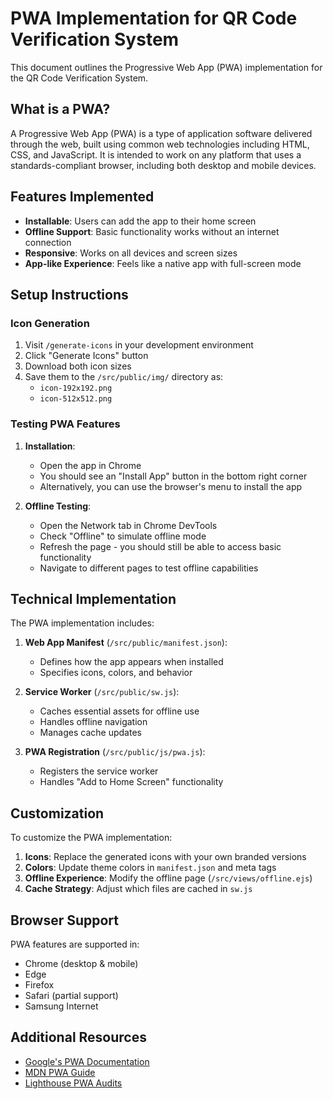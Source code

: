 # PWA Implementation for QR Code Verification System

This document outlines the Progressive Web App (PWA) implementation for the QR Code Verification System.

## What is a PWA?

A Progressive Web App (PWA) is a type of application software delivered through the web, built using common web technologies including HTML, CSS, and JavaScript. It is intended to work on any platform that uses a standards-compliant browser, including both desktop and mobile devices.

## Features Implemented

- **Installable**: Users can add the app to their home screen
- **Offline Support**: Basic functionality works without an internet connection
- **Responsive**: Works on all devices and screen sizes
- **App-like Experience**: Feels like a native app with full-screen mode

## Setup Instructions

### Icon Generation

1. Visit `/generate-icons` in your development environment
2. Click "Generate Icons" button
3. Download both icon sizes
4. Save them to the `/src/public/img/` directory as:
   - `icon-192x192.png`
   - `icon-512x512.png`

### Testing PWA Features

1. **Installation**:
   - Open the app in Chrome
   - You should see an "Install App" button in the bottom right corner
   - Alternatively, you can use the browser's menu to install the app

2. **Offline Testing**:
   - Open the Network tab in Chrome DevTools
   - Check "Offline" to simulate offline mode
   - Refresh the page - you should still be able to access basic functionality
   - Navigate to different pages to test offline capabilities

## Technical Implementation

The PWA implementation includes:

1. **Web App Manifest** (`/src/public/manifest.json`):
   - Defines how the app appears when installed
   - Specifies icons, colors, and behavior

2. **Service Worker** (`/src/public/sw.js`):
   - Caches essential assets for offline use
   - Handles offline navigation
   - Manages cache updates

3. **PWA Registration** (`/src/public/js/pwa.js`):
   - Registers the service worker
   - Handles "Add to Home Screen" functionality

## Customization

To customize the PWA implementation:

1. **Icons**: Replace the generated icons with your own branded versions
2. **Colors**: Update theme colors in `manifest.json` and meta tags
3. **Offline Experience**: Modify the offline page (`/src/views/offline.ejs`)
4. **Cache Strategy**: Adjust which files are cached in `sw.js`

## Browser Support

PWA features are supported in:
- Chrome (desktop & mobile)
- Edge
- Firefox
- Safari (partial support)
- Samsung Internet

## Additional Resources

- [Google's PWA Documentation](https://web.dev/progressive-web-apps/)
- [MDN PWA Guide](https://developer.mozilla.org/en-US/docs/Web/Progressive_web_apps)
- [Lighthouse PWA Audits](https://developers.google.com/web/tools/lighthouse)